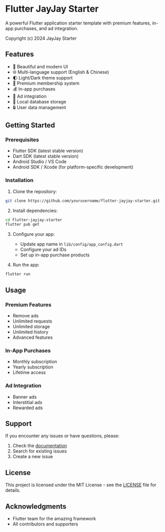 # Flutter JayJay Starter

A powerful Flutter application starter template with premium features, in-app purchases, and ad integration.

Copyright (c) 2024 JayJay Starter

## Features

- 🎨 Beautiful and modern UI
- 🌐 Multi-language support (English & Chinese)
- 🌓 Light/Dark theme support
- 💎 Premium membership system
- 💰 In-app purchases
- 📱 Ad integration
- 💾 Local database storage
- 🔒 User data management

## Getting Started

### Prerequisites

- Flutter SDK (latest stable version)
- Dart SDK (latest stable version)
- Android Studio / VS Code
- Android SDK / Xcode (for platform-specific development)

### Installation

1. Clone the repository:
```bash
git clone https://github.com/yourusername/flutter-jayjay-starter.git
```

2. Install dependencies:
```bash
cd flutter-jayjay-starter
flutter pub get
```

3. Configure your app:
   - Update app name in `lib/config/app_config.dart`
   - Configure your ad IDs
   - Set up in-app purchase products

4. Run the app:
```bash
flutter run
```

## Usage

### Premium Features

- Remove ads
- Unlimited requests
- Unlimited storage
- Unlimited history
- Advanced features

### In-App Purchases

- Monthly subscription
- Yearly subscription
- Lifetime access

### Ad Integration

- Banner ads
- Interstitial ads
- Rewarded ads

## Support

If you encounter any issues or have questions, please:

1. Check the [documentation](docs/DEVELOPMENT.md)
2. Search for existing issues
3. Create a new issue

## License

This project is licensed under the MIT License - see the [LICENSE](LICENSE) file for details.

## Acknowledgments

- Flutter team for the amazing framework
- All contributors and supporters
